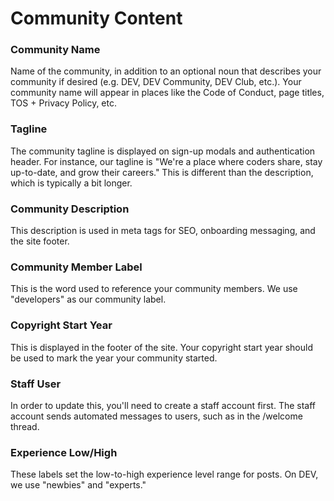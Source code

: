# Community Content

### Community Name

Name of the community, in addition to an optional noun that describes your community if desired \(e.g. DEV, DEV Community, DEV Club, etc.\). Your community name will appear in places like the Code of Conduct, page titles, TOS + Privacy Policy, etc.

### Tagline

The community tagline is displayed on sign-up modals and authentication header. For instance, our tagline is "We're a place where coders share, stay up-to-date, and grow their careers." This is different than the description, which is typically a bit longer.

### Community Description

This description is used in meta tags for SEO, onboarding messaging, and the site footer.

### Community Member Label

This is the word used to reference your community members. We use "developers" as our community label.

### Copyright Start Year

This is displayed in the footer of the site. Your copyright start year should be used to mark the year your community started.

### Staff User

In order to update this, you'll need to create a staff account first. The staff account sends automated messages to users, such as in the /welcome thread.

### Experience Low/High

These labels set the low-to-high experience level range for posts.  On DEV, we use "newbies" and "experts."



